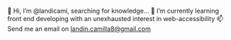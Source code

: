  👋 Hi, I’m @landicami, searching for knowledge...
 🌱 I’m currently learning front end developing with an unexhausted interest in web-accessibility 
 📫 Send me an email on landin.camilla8@gmail.com
